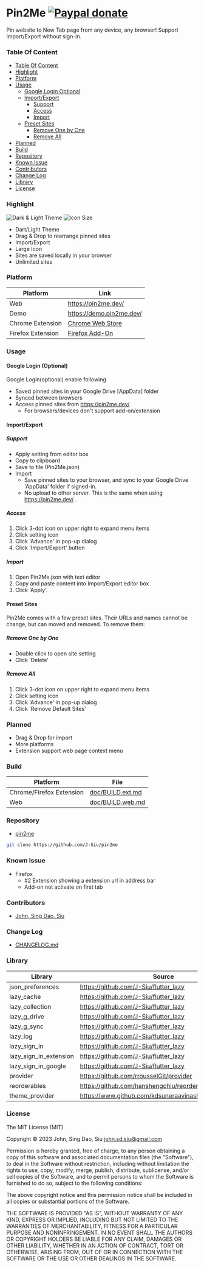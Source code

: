 # Pin2Me [![Paypal donate](https://www.paypalobjects.com/en_US/i/btn/btn_donate_LG.gif)](https://www.paypal.com/donate/?business=HZF49NM9D35SJ&no_recurring=0&currency_code=CAD)

Pin website to New Tab page from any device, any browser! Support Import/Export without sign-in.

### Table Of Content

<!-- TOC -->

- [Table Of Content](#table-of-content)
- [Highlight](#highlight)
- [Platform](#platform)
- [Usage](#usage)
  - [Google Login Optional](#google-login-optional)
  - [Import/Export](#importexport)
    - [Support](#support)
    - [Access](#access)
    - [Import](#import)
  - [Preset Sites](#preset-sites)
    - [Remove One by One](#remove-one-by-one)
    - [Remove All](#remove-all)
- [Planned](#planned)
- [Build](#build)
- [Repository](#repository)
- [Known Issue](#known-issue)
- [Contributors](#contributors)
- [Change Log](#change-log)
- [Library](#library)
- [License](#license)

<!-- /TOC -->

<!--more-->

### Highlight

![Dark & Light Theme](doc/light_dark.png) ![Icon Size](doc/large_and_small_icon.png)

- Dart/Light Theme
- Drag & Drop to rearrange pinned sites
- Import/Export
- Large Icon
- Sites are saved locally in your browser
- Unlimited sites

### Platform

| Platform          | Link                                                                                               |
| ----------------- | -------------------------------------------------------------------------------------------------- |
| Web               | https://pin2me.dev/                                                                                |
| Demo              | https://demo.pin2me.dev/                                                                |
| Chrome Extension  | [Chrome Web Store](https://chrome.google.com/webstore/detail/pin2me/hclokpdkmfceobbckckjkdohdgeljlld) |
| Firefox Extension | [Firefox Add-On](https://addons.mozilla.org/en-US/firefox/addon/pin2me/)                              |

### Usage

#### Google Login (Optional)

Google Login(optional) enable following

- Saved pinned sites in your Google Drive [AppData] folder
- Synced between browsers
- Access pinned sites from https://pin2me.dev/
  - For browsers/devices don't support add-on/extension

#### Import/Export

##### Support

- Apply setting from editor box
- Copy to clipboard
- Save to file (Pin2Me.json)
- Import
  - Save pinned sites to your browser, and sync to your Google Drive 'AppData' folder if signed-in.
  - No upload to other server. This is the same when using https://pin2me.dev/ .

##### Access

1. Click 3-dot icon on upper right to expand menu items
2. Click setting icon
3. Click 'Advance' in pop-up dialog
4. Click 'Import/Export' button

##### Import

1. Open Pin2Me.json with text editor
2. Copy and paste content into Import/Export editor box
3. Click 'Apply'.

#### Preset Sites

Pin2Me comes with a few preset sites. Their URLs and names cannot be change, but can moved and removed. To remove them:

##### Remove One by One

- Double click to open site setting
- Click 'Delete'

##### Remove All

1. Click 3-dot icon on upper right to expand menu items
2. Click setting icon
3. Click 'Advance' in pop-up dialog
4. Click 'Remove Default Sites'

### Planned

- Drag & Drop for import
- More platforms
- Extension support web page context menu

### Build

| Platform                 | File                                            |
| ------------------------ | ----------------------------------------------- |
| Chrome/Firefox Extension | [doc/BUILD.ext.md](doc/BUILD.ext.md) |
| Web                      | [doc/BUILD.web.md](doc/BUILD.web.md)               |

### Repository

- [pin2me](https://github.com/J-Siu/pin2me/)

```sh
git clone https://github.com/J-Siu/pin2me
```

### Known Issue

- Firefox
  - #2 Extension showing a extension url in address bar
  - Add-on not activate on first tab

### Contributors

- [John, Sing Dao, Siu](https://github.com/J-Siu)

### Change Log

- [CHANGELOG.md](CHANGELOG.md)

### Library

| Library                | Source                                                | Pub.Dev                                         |
| ---------------------- | ----------------------------------------------------- | ----------------------------------------------- |
| json_preferences       | https://github.com/J-Siu/flutter_lazy                 | https://pub.dev/packages/json_preferences       |
| lazy_cache             | https://github.com/J-Siu/flutter_lazy                 | https://pub.dev/packages/lazy_cache             |
| lazy_collection        | https://github.com/J-Siu/flutter_lazy                 | https://pub.dev/packages/lazy_collection        |
| lazy_g_drive           | https://github.com/J-Siu/flutter_lazy                 | https://pub.dev/packages/lazy_g_srive           |
| lazy_g_sync            | https://github.com/J-Siu/flutter_lazy                 | https://pub.dev/packages/lazy_g_sync            |
| lazy_log               | https://github.com/J-Siu/flutter_lazy                 | https://pub.dev/packages/lazy_log               |
| lazy_sign_in           | https://github.com/J-Siu/flutter_lazy                 | https://pub.dev/packages/lazy_sign_in           |
| lazy_sign_in_extension | https://github.com/J-Siu/flutter_lazy                 | https://pub.dev/packages/lazy_sign_in_extension |
| lazy_sign_in_google    | https://github.com/J-Siu/flutter_lazy                 | https://pub.dev/packages/lazy_sign_in_google    |
| provider               | https://github.com/rrousselGit/provider               | https://pub.dev/packages/provider               |
| reorderables           | https://github.com/hanshengchiu/reorderables          | https://pub.dev/packages/reorderables           |
| theme_provider         | https://www.github.com/kdsuneraavinash/theme_provider | https://pub.dev/packages/theme_provider         |

### License

The MIT License (MIT)

Copyright © 2023 John, Sing Dao, Siu <john.sd.siu@gmail.com>

Permission is hereby granted, free of charge, to any person obtaining a copy of this software and associated documentation files (the "Software"), to deal in the Software without restriction, including without limitation the rights to use, copy, modify, merge, publish, distribute, sublicense, and/or sell copies of the Software, and to permit persons to whom the Software is furnished to do so, subject to the following conditions:

The above copyright notice and this permission notice shall be included in all copies or substantial portions of the Software.

THE SOFTWARE IS PROVIDED "AS IS", WITHOUT WARRANTY OF ANY KIND, EXPRESS OR IMPLIED, INCLUDING BUT NOT LIMITED TO THE WARRANTIES OF MERCHANTABILITY, FITNESS FOR A PARTICULAR PURPOSE AND NONINFRINGEMENT. IN NO EVENT SHALL THE AUTHORS OR COPYRIGHT HOLDERS BE LIABLE FOR ANY CLAIM, DAMAGES OR OTHER LIABILITY, WHETHER IN AN ACTION OF CONTRACT, TORT OR OTHERWISE, ARISING FROM, OUT OF OR IN CONNECTION WITH THE SOFTWARE OR THE USE OR OTHER DEALINGS IN THE SOFTWARE.
